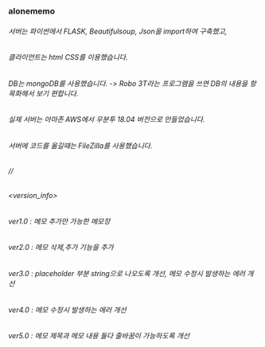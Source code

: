 ### alonememo
###### 서버는 파이썬에서 FLASK, Beautifulsoup, Json을 import하여 구축했고,
###### 클라이언트는 html CSS를 이용했습니다. 
###### DB는 mongoDB를 사용했습니다. -> Robo 3T라는 프로그램을 쓰면 DB의 내용을 항목화해서 보기 편합니다.
###### 실제 서버는 아마존 AWS에서 우분투 18.04 버전으로 만들었습니다.
###### 서버에 코드를 옮길때는 FileZilla를 사용했습니다.

###### //
###### <version_info>
###### ver1.0 : 메모 추가만 가능한 메모장
###### ver2.0 : 메모 삭제,추가 기능을 추가
###### ver3.0 : placeholder 부분 string으로 나오도록 개선, 메모 수정시 발생하는 에러 개선
###### ver4.0 : 메모 수정시 발생하는 에러 개선
###### ver5.0 : 메모 제목과 메모 내용 둘다 줄바꿈이 가능하도록 개선
